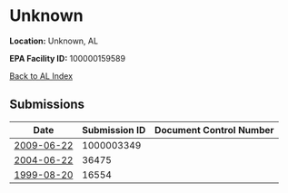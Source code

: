 # Unknown

**Location:** Unknown, AL

**EPA Facility ID:** 100000159589

[Back to AL Index](../../index.md)

## Submissions

| Date | Submission ID | Document Control Number |
|------|--------------|-------------------------|
| [2009-06-22](submissions/1000003349.md) | 1000003349 |  |
| [2004-06-22](submissions/36475.md) | 36475 |  |
| [1999-08-20](submissions/16554.md) | 16554 |  |
